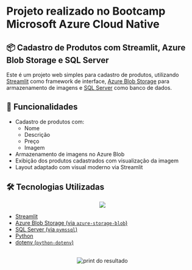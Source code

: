 # Projeto realizado no Bootcamp Microsoft Azure Cloud Native

## 📦 Cadastro de Produtos com Streamlit, Azure Blob Storage e SQL Server

Este é um projeto web simples para cadastro de produtos, utilizando [Streamlit](https://streamlit.io/) como framework de interface, [Azure Blob Storage](https://azure.microsoft.com/en-us/products/storage/blobs) para armazenamento de imagens e [SQL Server](https://www.microsoft.com/en-us/sql-server/sql-server-downloads) como banco de dados.

## 🚀 Funcionalidades

- Cadastro de produtos com:
  - Nome
  - Descrição
  - Preço
  - Imagem
- Armazenamento de imagens no Azure Blob
- Exibição dos produtos cadastrados com visualização da imagem
- Layout adaptado com visual moderno via Streamlit

## 🛠️ Tecnologias Utilizadas

<p align="center">
  <a href="https://skillicons.dev">
    <img src="https://skillicons.dev/icons?i=azure,py," />
  </a>
</p>

- [Streamlit](https://streamlit.io/)
- [Azure Blob Storage (via `azure-storage-blob`)](https://pypi.org/project/azure-storage-blob/)
- [SQL Server (via `pymssql`)](https://pymssql.readthedocs.io/en/stable/)
- [Python](https://www.python.org/)
- [dotenv (`python-dotenv`)](https://pypi.org/project/python-dotenv/)



<br>
<div align="center">
  <img align="center" alt="print do resultado" src="img/print-result.png">
</div>